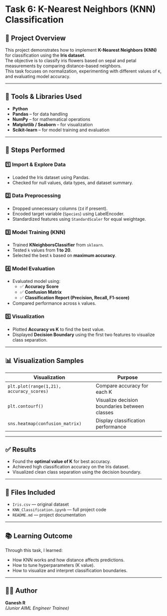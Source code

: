 # Task 6: K-Nearest Neighbors (KNN) Classification

## 📘 Project Overview
This project demonstrates how to implement **K-Nearest Neighbors (KNN)** for classification using the **Iris dataset**.  
The objective is to classify iris flowers based on sepal and petal measurements by comparing distance-based neighbors.  
This task focuses on normalization, experimenting with different values of `K`, and evaluating model accuracy.

---

## 🧰 Tools & Libraries Used
- **Python**
- **Pandas** – for data handling  
- **NumPy** – for mathematical operations  
- **Matplotlib / Seaborn** – for visualization  
- **Scikit-learn** – for model training and evaluation  

---

## 🧩 Steps Performed

### 1️⃣ Import & Explore Data
- Loaded the Iris dataset using Pandas.  
- Checked for null values, data types, and dataset summary.

### 2️⃣ Data Preprocessing
- Dropped unnecessary columns (`Id` if present).  
- Encoded target variable (`Species`) using LabelEncoder.  
- Standardized features using `StandardScaler` for equal weightage.

### 3️⃣ Model Training (KNN)
- Trained **KNeighborsClassifier** from `sklearn`.  
- Tested `k` values from **1 to 20**.  
- Selected the best `k` based on **maximum accuracy**.

### 4️⃣ Model Evaluation
- Evaluated model using:
  - ✅ **Accuracy Score**
  - ✅ **Confusion Matrix**
  - ✅ **Classification Report (Precision, Recall, F1-score)**
- Compared performance across `k` values.

### 5️⃣ Visualization
- Plotted **Accuracy vs K** to find the best value.  
- Displayed **Decision Boundary** using the first two features to visualize class separation.

---

## 📊 Visualization Samples
| Visualization | Purpose |
|----------------|----------|
| `plt.plot(range(1,21), accuracy_scores)` | Compare accuracy for each K |
| `plt.contourf()` | Visualize decision boundaries between classes |
| `sns.heatmap(confusion_matrix)` | Display classification performance |

---

## ✅ Results
- Found the **optimal value of K** for best accuracy.  
- Achieved high classification accuracy on the Iris dataset.  
- Visualized clean class separation using the decision boundary.

---

## 💾 Files Included
- `Iris.csv` — original dataset  
- `KNN_Classification.ipynb` — full project code  
- `README.md` — project documentation  

---

## 📚 Learning Outcome
Through this task, I learned:
- How KNN works and how distance affects predictions.  
- How to tune hyperparameters (K value).  
- How to visualize and interpret classification boundaries.

---

## 🧑‍💻 Author
**Ganesh R**  
*(Junior AIML Engineer Trainee)*  
